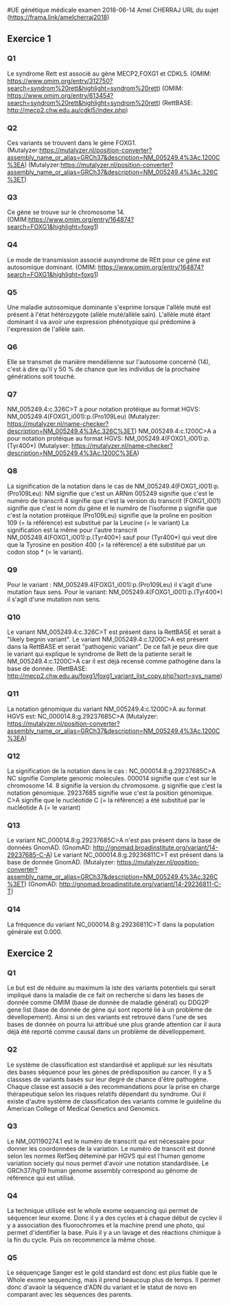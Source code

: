 #UE génétique médicale examen 2018-06-14
Amel CHERRAJ
URL du sujet (https://frama.link/amelcherraj2018)
## Exercice 1
### Q1
Le syndrome Rett est associé au gène MECP2,FOXG1 et CDKL5.
(OMIM: https://www.omim.org/entry/312750?search=syndrom%20rett&highlight=syndrom%20rett)
(OMIM: https://www.omim.org/entry/613454?search=syndrom%20rett&highlight=syndrom%20rett) 
(RettBASE: http://mecp2.chw.edu.au/cdkl5/index.php)
### Q2
Ces variants se trouvent dans le gène FOXG1.
(Mutalyzer:https://mutalyzer.nl/position-converter?assembly_name_or_alias=GRCh37&description=NM_005249.4%3Ac.1200C%3EA)
(Mutalyzer:https://mutalyzer.nl/position-converter?assembly_name_or_alias=GRCh37&description=NM_005249.4%3Ac.326C%3ET)
### Q3
Ce gène se trouve sur le chromosome 14.
(OMIM:https://www.omim.org/entry/164874?search=FOXG1&highlight=foxg1)
### Q4
Le mode de transmission associé ausyndrome de REtt pour ce gène est autosomique dominant.
(OMIM: https://www.omim.org/entry/164874?search=FOXG1&highlight=foxg1)
### Q5
Une maladie autosomique dominante s'exprime lorsque l'allèle muté est présent à l'état hétérozygote (allèle muté/allèle sain). 
L'allèle muté étant dominant il va avoir une expression phénotypique qui prédomine à l'expression de l'allèle sain.
### Q6
Elle se transmet de manière mendélienne sur l'autosome concerné (14), 
c'est à dire qu'il y 50 % de chance que les individus de la prochaine générations soit touché.
### Q7
NM_005249.4:c.326C>T a pour notation protéique au format HGVS: NM_005249.4(FOXG1_i001):p.(Pro109Leu)
(Mutalyzer: https://mutalyzer.nl/name-checker?description=NM_005249.4%3Ac.326C%3ET)
NM_005249.4:c.1200C>A a pour notation protéique au format HGVS: NM_005249.4(FOXG1_i001):p.(Tyr400*)
(Mutalyser: https://mutalyzer.nl/name-checker?description=NM_005249.4%3Ac.1200C%3EA)
### Q8
La signification de la notation dans le cas de NM_005249.4(FOXG1_i001):p.(Pro109Leu):
NM signifie que c'est un ARNm 
005249 signifie que c'est le numéro de transcrit
4 signifie que c'est la version du transcrit
(FOXG1_i001) signifie que c'est le nom du gène et le numéro de l'isoforme
p signifie que c'est la notation protéique
(Pro109Leu) signifie que la proline en position 109 (= la référence) est substitué par la Leucine (= le variant)
La signification est la même pour l'autre transcrit NM_005249.4(FOXG1_i001):p.(Tyr400*)
sauf pour (Tyr400*) qui veut dire que la Tyrosine en position 400 (= la référence) a été substitué par un codon stop * (= le variant).
### Q9
Pour le variant : NM_005249.4(FOXG1_i001):p.(Pro109Leu) il s'agit d'une mutation faux sens.
Pour le variant: NM_005249.4(FOXG1_i001):p.(Tyr400*) il s'agit d'une mutation non sens.
### Q10
Le variant NM_005249.4:c.326C>T est présent dans la RettBASE et serait à "likely begnin variant".
Le variant NM_005249.4:c.1200C>A est présent dans la RettBASE et serait "pathogenic variant".
De ce fait je peux dire que le variant qui explique le syndrome de Rett de la patiente serait le NM_005249.4:c.1200C>A 
car il est déjà recensé comme pathogène dans la base de donnée. 
(RettBASE: http://mecp2.chw.edu.au/foxg1/foxg1_variant_list_copy.php?sort=sys_name)
### Q11
La notation génomique du variant NM_005249.4:c.1200C>A au format HGVS est: NC_000014.8:g.29237685C>A 
(Mutalyzer: https://mutalyzer.nl/position-converter?assembly_name_or_alias=GRCh37&description=NM_005249.4%3Ac.1200C%3EA)
### Q12
La signification de la notation dans le cas : NC_000014.8:g.29237685C>A
NC signifie Complete genomic molecules.
000014 signifie que c'est sur le chromosome 14.
8 signifie la version du chromosome.
g signifie que c'est la notation génomique.
29237685 signifie wue c'est la position génomique.
C>A signifie que le nucléotide C (= la référence) a été substitué par le nucléotide A (= le variant)
### Q13
Le variant NC_000014.8:g.29237685C>A n'est pas présent dans la base de données GnomAD.
(GnomAD: http://gnomad.broadinstitute.org/variant/14-29237685-C-A)
Le variant NC_000014.8:g.29236811C>T est présent dans la base de donnée GnomAD.
(Mutalyzer: https://mutalyzer.nl/position-converter?assembly_name_or_alias=GRCh37&description=NM_005249.4%3Ac.326C%3ET)
(GnomAD: http://gnomad.broadinstitute.org/variant/14-29236811-C-T)
### Q14
La fréquence du variant NC_000014.8:g.29236811C>T dans la population générale est 0.000. 

## Exercice 2
### Q1
Le but est de réduire au maximum la iste des variants potentiels qui serait impliqué dans la maladie de ce fait on recherche si 
dans les bases de donnée comme OMIM (base de donnée de maladie général) ou DDG2P gene list (base de donnée de gène qui sont reporté lié à un problème de dévellopement). Ainsi si un des variants est retrouvé dans l'une de ses bases de donnée on pourra lui attribué une plus grande attention car il aura déjà été reporté comme causal dans un problème de dévelloppement.
### Q2
Le système de classification est standardisé et appliqué sur les résultats des bases séquencé pour les gènes de prédisposition au cancer. Il y a 5 classses de variants basés sur leur degré de chance d'être pathogène. Chaque classe est associé a des recommandations pour la prise en charge thérapeutique selon les risques relatifs dépendant du syndrome. 
Oui il existe d'autre système de classification des variants comme le guideline du American College of Medical Genetics and Genomics.
### Q3
Le NM_001190274.1 est le numéro de transcrit qui est nécessaire pour donner les coordonnées de la variation.
Le numéro de transcrit est donné selon les normes RefSeq déteminé par HGVS qui est l'human genome variation society qui nous permet d'avoir une notation standardisée. 
Le GRCh37/hg19 human genome assembly correspond au génome de référence qui est utilisé.
### Q4
La technique utilisée est le whole exome sequencing qui permet de séquencer leur exome. Donc il y a des cycles et à chaque début de cyclev il y a association des fluorochromes et la machine prend une photo, qui permet d'identifier la base. Puis il y a un lavage et des réactions chimique à la fin du cycle. Puis on recommence la même chose.
### Q5
Le séquençage Sanger est le gold standard est donc est plus fiable que le Whole exome sequencing, mais il prend beaucoup plus de temps. Il permet donc d'avaoir la séquence d'ADN du variant et le statut de novo en comparant avec les séquences des parents.  

